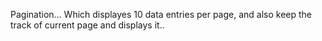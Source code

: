 Pagination... Which displayes 10 data entries per page, and also keep the track of current page and displays it..